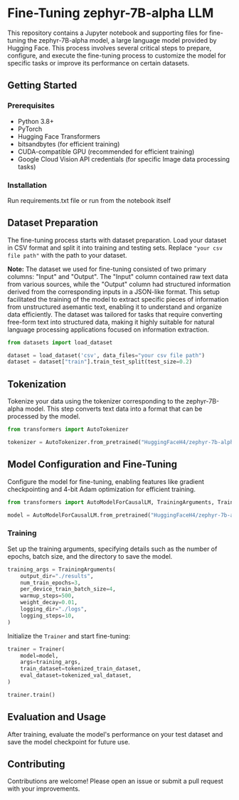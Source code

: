 # Fine-Tuning zephyr-7B-alpha LLM

This repository contains a Jupyter notebook and supporting files for fine-tuning the zephyr-7B-alpha model, a large language model provided by Hugging Face. This process involves several critical steps to prepare, configure, and execute the fine-tuning process to customize the model for specific tasks or improve its performance on certain datasets.

## Getting Started

### Prerequisites

- Python 3.8+
- PyTorch
- Hugging Face Transformers
- bitsandbytes (for efficient training)
- CUDA-compatible GPU (recommended for efficient training)
- Google Cloud Vision API credentials (for specific Image data processing tasks)

### Installation

Run requirements.txt file or run from the notebook itself

## Dataset Preparation

The fine-tuning process starts with dataset preparation. Load your dataset in CSV format and split it into training and testing sets. Replace `"your csv file path"` with the path to your dataset.

**Note:** The dataset we used for fine-tuning consisted of two primary columns: "Input" and "Output". The "Input" column contained raw text data from various sources, while the "Output" column had structured information derived from the corresponding inputs in a JSON-like format. This setup facilitated the training of the model to extract specific pieces of information from unstructured asemantic text, enabling it to understand and organize data efficiently. The dataset was tailored for tasks that require converting free-form text into structured data, making it highly suitable for natural language processing applications focused on information extraction.

```python
from datasets import load_dataset

dataset = load_dataset('csv', data_files="your csv file path")
dataset = dataset["train"].train_test_split(test_size=0.2)
```

## Tokenization

Tokenize your data using the tokenizer corresponding to the zephyr-7B-alpha model. This step converts text data into a format that can be processed by the model.

```python
from transformers import AutoTokenizer

tokenizer = AutoTokenizer.from_pretrained("HuggingFaceH4/zephyr-7b-alpha", model_max_length=784)
```

## Model Configuration and Fine-Tuning

Configure the model for fine-tuning, enabling features like gradient checkpointing and 4-bit Adam optimization for efficient training.

```python
from transformers import AutoModelForCausalLM, TrainingArguments, Trainer

model = AutoModelForCausalLM.from_pretrained("HuggingFaceH4/zephyr-7b-alpha")
```

### Training

Set up the training arguments, specifying details such as the number of epochs, batch size, and the directory to save the model.

```python
training_args = TrainingArguments(
    output_dir="./results",
    num_train_epochs=3,
    per_device_train_batch_size=4,
    warmup_steps=500,
    weight_decay=0.01,
    logging_dir="./logs",
    logging_steps=10,
)
```

Initialize the `Trainer` and start fine-tuning:

```python
trainer = Trainer(
    model=model,
    args=training_args,
    train_dataset=tokenized_train_dataset,
    eval_dataset=tokenized_val_dataset,
)

trainer.train()
```

## Evaluation and Usage

After training, evaluate the model's performance on your test dataset and save the model checkpoint for future use.

## Contributing

Contributions are welcome! Please open an issue or submit a pull request with your improvements.

